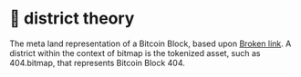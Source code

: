 # 🌆 district theory

The meta land representation of a Bitcoin Block, based upon [Broken link](broken-reference "mention"). A district within the context of bitmap is the tokenized asset, such as 404.bitmap, that represents Bitcoin Block 404.
